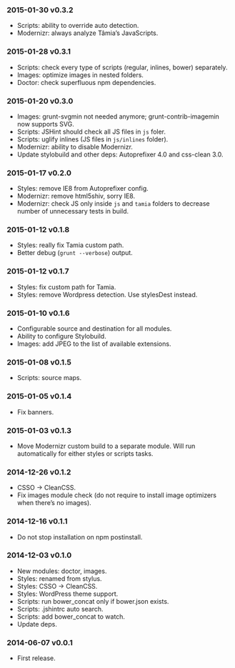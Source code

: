 ### 2015-01-30 v0.3.2

* Scripts: ability to override auto detection.
* Modernizr: always analyze Tâmia’s JavaScripts.

### 2015-01-28 v0.3.1

* Scripts: check every type of scripts (regular, inlines, bower) separately.
* Images: optimize images in nested folders.
* Doctor: check superfluous npm dependencies.

### 2015-01-20 v0.3.0

* Images: grunt-svgmin not needed anymore; grunt-contrib-imagemin now supports SVG.
* Scripts: JSHint should check all JS files in `js` foler.
* Scripts: uglify inlines (JS files in `js/inlines` folder).
* Modernizr: ability to disable Modernizr.
* Update stylobuild and other deps: Autoprefixer 4.0 and css-clean 3.0.

### 2015-01-17 v0.2.0

* Styles: remove IE8 from Autoprefixer config.
* Modernizr: remove html5shiv, sorry IE8.
* Modernizr: check JS only inside `js` and `tamia` folders to decrease number of unnecessary tests in build.

### 2015-01-12 v0.1.8

* Styles: really fix Tamia custom path.
* Better debug (`grunt --verbose`) output.

### 2015-01-12 v0.1.7

* Styles: fix custom path for Tamia.
* Styles: remove Wordpress detection. Use stylesDest instead.

### 2015-01-10 v0.1.6

* Configurable source and destination for all modules.
* Ability to configure Stylobuild.
* Images: add JPEG to the list of available extensions.

### 2015-01-08 v0.1.5

* Scripts: source maps.

### 2015-01-05 v0.1.4

* Fix banners.

### 2015-01-03 v0.1.3

* Move Modernizr custom build to a separate module. Will run automatically for either styles or scripts tasks.

### 2014-12-26 v0.1.2

* CSSO → CleanCSS.
* Fix images module check (do not require to install image optimizers when there’s no images).

### 2014-12-16 v0.1.1

* Do not stop installation on npm postinstall.

### 2014-12-03 v0.1.0

* New modules: doctor, images.
* Styles: renamed from stylus.
* Styles: CSSO → CleanCSS.
* Styles: WordPress theme support.
* Scripts: run bower_concat only if bower.json exists.
* Scripts: .jshintrc auto search.
* Scripts: add bower_concat to watch.
* Update deps.

### 2014-06-07 v0.0.1

* First release.
